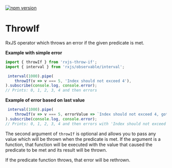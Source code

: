 [![npm version](https://img.shields.io/npm/v/rxjs-throw-if.svg?style=for-the-badge)](https://www.npmjs.com/package/rxjs-throw-if)

# ThrowIf
RxJS operator which throws an error if the given predicate is met.

**Example with simple error**
```TypeScript
import { throwIf } from 'rxjs-throw-if';
import { interval } from 'rxjs/observable/interval';

 interval(1000).pipe(
    throwIf(v => v === 5, 'Index should not exceed 4'),
).subscribe(console.log, console.error);
// Prints: 0, 1, 2, 3, 4 and then errors
```

**Example of error based on last value**
```TypeScript
 interval(1000).pipe(
    throwIf(v => v === 5, errorValue => `Index should not exceed 4, got ${errorValue}`),
).subscribe(console.log, console.error);
// Prints: 0, 1, 2, 3, 4 and then errors with 'Index should not exceed 4, got 5'
```

The second argument of `throwIf` is optional and allows you to pass any value which will be thrown when the predicate is met. If the argument is a function, that function will be executed with the value that caused the predicate to be met and its result will be thrown.

If the predicate function throws, that error will be rethrown.
